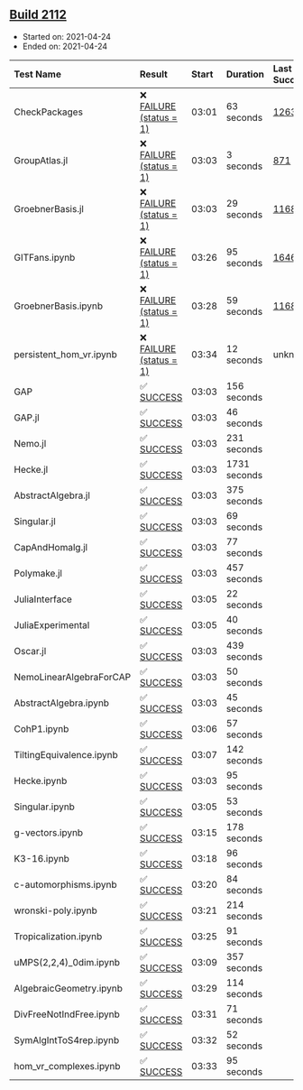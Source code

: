 ## [Build 2112](https://oscarci.mathematik.uni-kl.de/job/oscar-stable/2112/)

* Started on: 2021-04-24
* Ended on: 2021-04-24

| Test Name    | Result | Start | Duration | Last Success | First Failure |
|:-------------|:-------|:------|:---------|:-------------|:--------------|
| CheckPackages | ❌ [FAILURE (status = 1)](https://oscarci.mathematik.uni-kl.de/job/oscar-stable/2112/artifact/logs/build-2112/CheckPackages.log) | 03:01 | 63 seconds | [1263](https://oscarci.mathematik.uni-kl.de/job/oscar-stable/1263/) | [1264](https://oscarci.mathematik.uni-kl.de/job/oscar-stable/1264/) |
| GroupAtlas.jl | ❌ [FAILURE (status = 1)](https://oscarci.mathematik.uni-kl.de/job/oscar-stable/2112/artifact/logs/build-2112/GroupAtlas.jl.log) | 03:03 | 3 seconds | [871](https://oscarci.mathematik.uni-kl.de/job/oscar-stable/871/) | [872](https://oscarci.mathematik.uni-kl.de/job/oscar-stable/872/) |
| GroebnerBasis.jl | ❌ [FAILURE (status = 1)](https://oscarci.mathematik.uni-kl.de/job/oscar-stable/2112/artifact/logs/build-2112/GroebnerBasis.jl.log) | 03:03 | 29 seconds | [1168](https://oscarci.mathematik.uni-kl.de/job/oscar-stable/1168/) | [1169](https://oscarci.mathematik.uni-kl.de/job/oscar-stable/1169/) |
| GITFans.ipynb | ❌ [FAILURE (status = 1)](https://oscarci.mathematik.uni-kl.de/job/oscar-stable/2112/artifact/logs/build-2112/GITFans.ipynb.log) | 03:26 | 95 seconds | [1646](https://oscarci.mathematik.uni-kl.de/job/oscar-stable/1646/) | [1647](https://oscarci.mathematik.uni-kl.de/job/oscar-stable/1647/) |
| GroebnerBasis.ipynb | ❌ [FAILURE (status = 1)](https://oscarci.mathematik.uni-kl.de/job/oscar-stable/2112/artifact/logs/build-2112/GroebnerBasis.ipynb.log) | 03:28 | 59 seconds | [1168](https://oscarci.mathematik.uni-kl.de/job/oscar-stable/1168/) | [1169](https://oscarci.mathematik.uni-kl.de/job/oscar-stable/1169/) |
| persistent_hom_vr.ipynb | ❌ [FAILURE (status = 1)](https://oscarci.mathematik.uni-kl.de/job/oscar-stable/2112/artifact/logs/build-2112/persistent_hom_vr.ipynb.log) | 03:34 | 12 seconds | unknown | unknown |
| GAP | ✅ [SUCCESS](https://oscarci.mathematik.uni-kl.de/job/oscar-stable/2112/artifact/logs/build-2112/GAP.log) | 03:03 | 156 seconds |  |  |
| GAP.jl | ✅ [SUCCESS](https://oscarci.mathematik.uni-kl.de/job/oscar-stable/2112/artifact/logs/build-2112/GAP.jl.log) | 03:03 | 46 seconds |  |  |
| Nemo.jl | ✅ [SUCCESS](https://oscarci.mathematik.uni-kl.de/job/oscar-stable/2112/artifact/logs/build-2112/Nemo.jl.log) | 03:03 | 231 seconds |  |  |
| Hecke.jl | ✅ [SUCCESS](https://oscarci.mathematik.uni-kl.de/job/oscar-stable/2112/artifact/logs/build-2112/Hecke.jl.log) | 03:03 | 1731 seconds |  |  |
| AbstractAlgebra.jl | ✅ [SUCCESS](https://oscarci.mathematik.uni-kl.de/job/oscar-stable/2112/artifact/logs/build-2112/AbstractAlgebra.jl.log) | 03:03 | 375 seconds |  |  |
| Singular.jl | ✅ [SUCCESS](https://oscarci.mathematik.uni-kl.de/job/oscar-stable/2112/artifact/logs/build-2112/Singular.jl.log) | 03:03 | 69 seconds |  |  |
| CapAndHomalg.jl | ✅ [SUCCESS](https://oscarci.mathematik.uni-kl.de/job/oscar-stable/2112/artifact/logs/build-2112/CapAndHomalg.jl.log) | 03:03 | 77 seconds |  |  |
| Polymake.jl | ✅ [SUCCESS](https://oscarci.mathematik.uni-kl.de/job/oscar-stable/2112/artifact/logs/build-2112/Polymake.jl.log) | 03:03 | 457 seconds |  |  |
| JuliaInterface | ✅ [SUCCESS](https://oscarci.mathematik.uni-kl.de/job/oscar-stable/2112/artifact/logs/build-2112/JuliaInterface.log) | 03:05 | 22 seconds |  |  |
| JuliaExperimental | ✅ [SUCCESS](https://oscarci.mathematik.uni-kl.de/job/oscar-stable/2112/artifact/logs/build-2112/JuliaExperimental.log) | 03:05 | 40 seconds |  |  |
| Oscar.jl | ✅ [SUCCESS](https://oscarci.mathematik.uni-kl.de/job/oscar-stable/2112/artifact/logs/build-2112/Oscar.jl.log) | 03:03 | 439 seconds |  |  |
| NemoLinearAlgebraForCAP | ✅ [SUCCESS](https://oscarci.mathematik.uni-kl.de/job/oscar-stable/2112/artifact/logs/build-2112/NemoLinearAlgebraForCAP.log) | 03:03 | 50 seconds |  |  |
| AbstractAlgebra.ipynb | ✅ [SUCCESS](https://oscarci.mathematik.uni-kl.de/job/oscar-stable/2112/artifact/logs/build-2112/AbstractAlgebra.ipynb.log) | 03:03 | 45 seconds |  |  |
| CohP1.ipynb | ✅ [SUCCESS](https://oscarci.mathematik.uni-kl.de/job/oscar-stable/2112/artifact/logs/build-2112/CohP1.ipynb.log) | 03:06 | 57 seconds |  |  |
| TiltingEquivalence.ipynb | ✅ [SUCCESS](https://oscarci.mathematik.uni-kl.de/job/oscar-stable/2112/artifact/logs/build-2112/TiltingEquivalence.ipynb.log) | 03:07 | 142 seconds |  |  |
| Hecke.ipynb | ✅ [SUCCESS](https://oscarci.mathematik.uni-kl.de/job/oscar-stable/2112/artifact/logs/build-2112/Hecke.ipynb.log) | 03:03 | 95 seconds |  |  |
| Singular.ipynb | ✅ [SUCCESS](https://oscarci.mathematik.uni-kl.de/job/oscar-stable/2112/artifact/logs/build-2112/Singular.ipynb.log) | 03:05 | 53 seconds |  |  |
| g-vectors.ipynb | ✅ [SUCCESS](https://oscarci.mathematik.uni-kl.de/job/oscar-stable/2112/artifact/logs/build-2112/g-vectors.ipynb.log) | 03:15 | 178 seconds |  |  |
| K3-16.ipynb | ✅ [SUCCESS](https://oscarci.mathematik.uni-kl.de/job/oscar-stable/2112/artifact/logs/build-2112/K3-16.ipynb.log) | 03:18 | 96 seconds |  |  |
| c-automorphisms.ipynb | ✅ [SUCCESS](https://oscarci.mathematik.uni-kl.de/job/oscar-stable/2112/artifact/logs/build-2112/c-automorphisms.ipynb.log) | 03:20 | 84 seconds |  |  |
| wronski-poly.ipynb | ✅ [SUCCESS](https://oscarci.mathematik.uni-kl.de/job/oscar-stable/2112/artifact/logs/build-2112/wronski-poly.ipynb.log) | 03:21 | 214 seconds |  |  |
| Tropicalization.ipynb | ✅ [SUCCESS](https://oscarci.mathematik.uni-kl.de/job/oscar-stable/2112/artifact/logs/build-2112/Tropicalization.ipynb.log) | 03:25 | 91 seconds |  |  |
| uMPS(2,2,4)_0dim.ipynb | ✅ [SUCCESS](https://oscarci.mathematik.uni-kl.de/job/oscar-stable/2112/artifact/logs/build-2112/uMPS-2-2-4-_0dim.ipynb.log) | 03:09 | 357 seconds |  |  |
| AlgebraicGeometry.ipynb | ✅ [SUCCESS](https://oscarci.mathematik.uni-kl.de/job/oscar-stable/2112/artifact/logs/build-2112/AlgebraicGeometry.ipynb.log) | 03:29 | 114 seconds |  |  |
| DivFreeNotIndFree.ipynb | ✅ [SUCCESS](https://oscarci.mathematik.uni-kl.de/job/oscar-stable/2112/artifact/logs/build-2112/DivFreeNotIndFree.ipynb.log) | 03:31 | 71 seconds |  |  |
| SymAlgIntToS4rep.ipynb | ✅ [SUCCESS](https://oscarci.mathematik.uni-kl.de/job/oscar-stable/2112/artifact/logs/build-2112/SymAlgIntToS4rep.ipynb.log) | 03:32 | 52 seconds |  |  |
| hom_vr_complexes.ipynb | ✅ [SUCCESS](https://oscarci.mathematik.uni-kl.de/job/oscar-stable/2112/artifact/logs/build-2112/hom_vr_complexes.ipynb.log) | 03:33 | 95 seconds |  |  |
